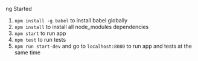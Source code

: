 ng Started

1. `npm install -g babel` to install babel globally
1. `npm install` to install all node_modules dependencies
1. `npm start` to run app
1. `npm test` to run tests
1. `npm run start-dev` and go to `localhost:8080` to run app and tests at the same time

